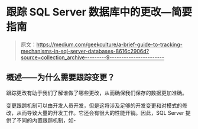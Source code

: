 # 跟踪 SQL Server 数据库中的更改—简要指南

> 原文：<https://medium.com/geekculture/a-brief-guide-to-tracking-mechanisms-in-sql-server-databases-8616c2906d?source=collection_archive---------9----------------------->

## **概述——为什么需要跟踪变更？**

跟踪更改有助于我们了解谁做了哪些更改，从而确保我们保存的数据更加准确。

变更跟踪机制可以由开发人员开发，但是这将涉及足够的开发变更和对模式的修改，从而导致大量的开发工作。它还会有很大的性能开销。因此，SQL Server 提供了不同的内置跟踪机制，如-